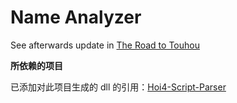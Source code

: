 # Name Analyzer

See afterwards update in [The Road to Touhou](https://github.com/Supheria/The_Road_to_Touhou)



**所依赖的项目**

已添加对此项目生成的 dll 的引用：[Hoi4-Script-Parser](https://github.com/Supheria/Hoi4-Script-Parser)
